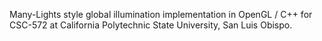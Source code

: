 Many-Lights style global illumination implementation in OpenGL / C++ for CSC-572 at California Polytechnic State University, San Luis Obispo. 

